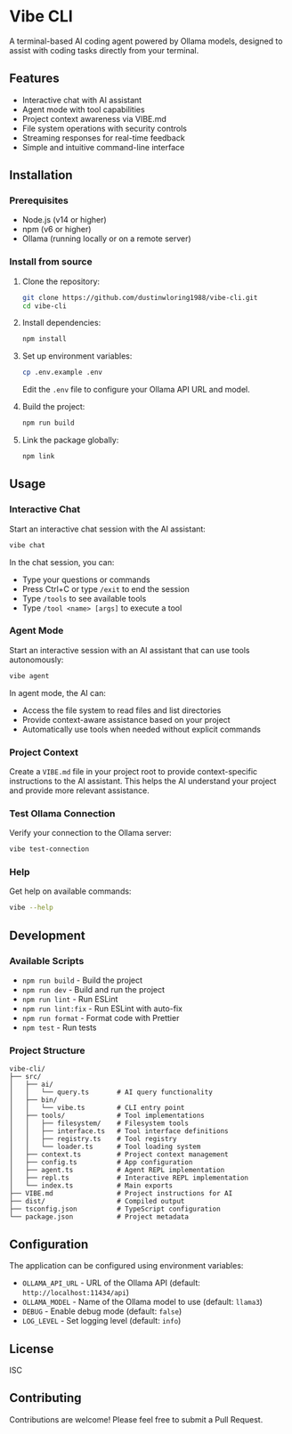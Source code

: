 # Vibe CLI

A terminal-based AI coding agent powered by Ollama models, designed to assist with coding tasks directly from your terminal.

## Features

- Interactive chat with AI assistant
- Agent mode with tool capabilities
- Project context awareness via VIBE.md
- File system operations with security controls
- Streaming responses for real-time feedback
- Simple and intuitive command-line interface

## Installation

### Prerequisites

- Node.js (v14 or higher)
- npm (v6 or higher)
- Ollama (running locally or on a remote server)

### Install from source

1. Clone the repository:
   ```bash
   git clone https://github.com/dustinwloring1988/vibe-cli.git
   cd vibe-cli
   ```

2. Install dependencies:
   ```bash
   npm install
   ```

3. Set up environment variables:
   ```bash
   cp .env.example .env
   ```
   Edit the `.env` file to configure your Ollama API URL and model.

4. Build the project:
   ```bash
   npm run build
   ```

5. Link the package globally:
   ```bash
   npm link
   ```

## Usage

### Interactive Chat

Start an interactive chat session with the AI assistant:

```bash
vibe chat
```

In the chat session, you can:
- Type your questions or commands
- Press Ctrl+C or type `/exit` to end the session
- Type `/tools` to see available tools
- Type `/tool <name> [args]` to execute a tool

### Agent Mode

Start an interactive session with an AI assistant that can use tools autonomously:

```bash
vibe agent
```

In agent mode, the AI can:
- Access the file system to read files and list directories
- Provide context-aware assistance based on your project
- Automatically use tools when needed without explicit commands

### Project Context

Create a `VIBE.md` file in your project root to provide context-specific instructions to the AI assistant. This helps the AI understand your project and provide more relevant assistance.

### Test Ollama Connection

Verify your connection to the Ollama server:

```bash
vibe test-connection
```

### Help

Get help on available commands:

```bash
vibe --help
```

## Development

### Available Scripts

- `npm run build` - Build the project
- `npm run dev` - Build and run the project
- `npm run lint` - Run ESLint
- `npm run lint:fix` - Run ESLint with auto-fix
- `npm run format` - Format code with Prettier
- `npm test` - Run tests

### Project Structure

```
vibe-cli/
├── src/
│   ├── ai/
│   │   └── query.ts       # AI query functionality
│   ├── bin/
│   │   └── vibe.ts        # CLI entry point
│   ├── tools/             # Tool implementations
│   │   ├── filesystem/    # Filesystem tools
│   │   ├── interface.ts   # Tool interface definitions
│   │   ├── registry.ts    # Tool registry 
│   │   └── loader.ts      # Tool loading system
│   ├── context.ts         # Project context management
│   ├── config.ts          # App configuration
│   ├── agent.ts           # Agent REPL implementation
│   ├── repl.ts            # Interactive REPL implementation
│   └── index.ts           # Main exports
├── VIBE.md                # Project instructions for AI
├── dist/                  # Compiled output
├── tsconfig.json          # TypeScript configuration
└── package.json           # Project metadata
```

## Configuration

The application can be configured using environment variables:

- `OLLAMA_API_URL` - URL of the Ollama API (default: `http://localhost:11434/api`)
- `OLLAMA_MODEL` - Name of the Ollama model to use (default: `llama3`)
- `DEBUG` - Enable debug mode (default: `false`)
- `LOG_LEVEL` - Set logging level (default: `info`)

## License

ISC

## Contributing

Contributions are welcome! Please feel free to submit a Pull Request.